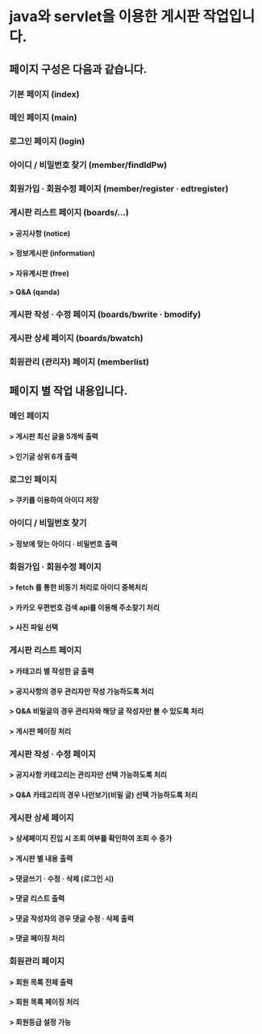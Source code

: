 # java와 servlet을 이용한 게시판 작업입니다.
## 페이지 구성은 다음과 같습니다.
### 기본 페이지 (index)
### 메인 페이지 (main)
### 로그인 페이지 (login)
### 아이디 / 비밀번호 찾기 (member/findIdPw)
### 회원가입 · 회원수정 페이지 (member/register · edtregister)
### 게시판 리스트 페이지 (boards/...)
#### > 공지사항 (notice)
#### > 정보게시판 (information)
#### > 자유계시판 (free)
#### > Q&A (qanda)
### 게시판 작성 · 수정 페이지 (boards/bwrite · bmodify)
### 게시판 상세 페이지 (boards/bwatch)
### 회원관리 (관리자) 페이지 (memberlist)


## 페이지 별 작업 내용입니다.

### 메인 페이지
#### > 게시판 최신 글을 5개씩 출력
#### > 인기글 상위 6개 출력

### 로그인 페이지
#### > 쿠키를 이용하여 아이디 저장

### 아이디 / 비밀번호 찾기
#### > 정보에 맞는 아이디 · 비밀번호 출력

### 회원가입 · 회원수정 페이지
#### > fetch 를 통한 비동기 처리로 아이디 중복처리
#### > 카카오 우편번호 검색 api를 이용해 주소찾기 처리
#### > 사진 파일 선택

### 게시판 리스트 페이지
#### > 카테고리 별 작성한 글 출력
#### > 공지사항의 경우 관리자만 작성 가능하도록 처리
#### > Q&A 비밀글의 경우 관리자와 해당 글 작성자만 볼 수 있도록 처리
#### > 게시판 페이징 처리

### 게시판 작성 · 수정 페이지
#### > 공지사항 카테고리는 관리자만 선택 가능하도록 처리
#### > Q&A 카테고리의 경우 나만보기(비밀 글) 선택 가능하도록 처리

### 게시판 상세 페이지
#### > 상세페이지 진입 시 조회 여부를 확인하여 조회 수 증가
#### > 게시판 별 내용 출력
#### > 댓글쓰기 · 수정 · 삭제 (로그인 시)
#### > 댓글 리스트 출력
#### > 댓글 작성자의 경우 댓글 수정 · 삭제 출력
#### > 댓글 페이징 처리

### 회원관리 페이지
#### > 회원 목록 전체 출력
#### > 회원 목록 페이징 처리
#### > 회원등급 설정 가능
